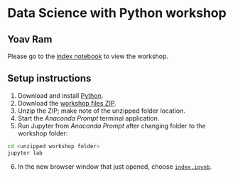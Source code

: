 # Data Science with Python workshop
## Yoav Ram

Please go to the [index notebook](index.ipynb) to view the workshop.

## Setup instructions

1. Download and install [Python](https://conda-forge.org/download/).
2. Download the [workshop files ZIP](https://github.com/yoavram/DataSciPy/archive/refs/heads/Mobileye.zip).
3. Unzip the ZIP; make note of the unzipped folder location.
4. Start the *Anaconda Prompt* terminal application.
5. Run Jupyter from *Anaconda Prompt* after changing folder to the workshop folder:
```sh
cd <unzipped workshop folder>
jupyter lab
```
6. In the new browser window that just opened, choose [`index.ipynb`](index.ipynb).
